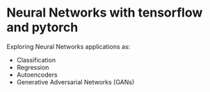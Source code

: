 # Neural Networks with tensorflow and pytorch

Exploring Neural Networks applications as:
- Classification
- Regression
- Autoencoders
- Generative Adversarial Networks (GANs)

